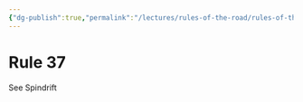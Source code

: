 ```yaml
---
{"dg-publish":true,"permalink":"/lectures/rules-of-the-road/rules-of-the-road-index/rule-37-distress-signals/"}
---
```


# Rule 37 

See Spindrift